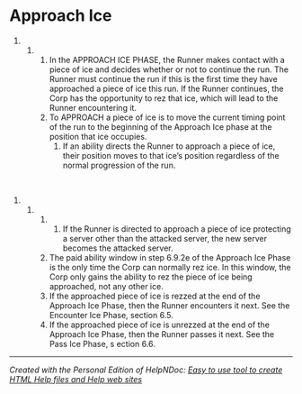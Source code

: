 # Approach Ice

1. &nbsp;
   1. &nbsp;
      1. In the APPROACH ICE PHASE, the Runner makes contact with a piece of ice and decides whether or not to continue the run. The Runner must continue the run if this is the first time they have approached a piece of ice this run. If the Runner continues, the Corp has the opportunity to rez that ice, which will lead to the Runner encountering it.
      1. To APPROACH a piece of ice is to move the current timing point of the run to the beginning of the Approach Ice phase at the position that ice occupies.
         1. If an ability directs the Runner to approach a piece of ice, their position moves to that ice’s position regardless of the normal progression of the run.

&nbsp;

1. &nbsp;
   1. &nbsp;
      1. &nbsp;
         1. If the Runner is directed to approach a piece of ice protecting a server other than the attacked server, the new server becomes the attacked server.
      1. The paid ability window in step 6.9.2e of the Approach Ice Phase is the only time the Corp can normally rez ice. In this window, the Corp only gains the ability to rez the piece of ice being approached, not any other ice.
      1. If the approached piece of ice is rezzed at the end of the Approach Ice Phase, then the Runner encounters it next. See the Encounter Ice Phase, section 6.5.
      1. If the approached piece of ice is unrezzed at the end of the Approach Ice Phase, then the Runner passes it next. See the Pass Ice Phase, s ection 6.6.


***
_Created with the Personal Edition of HelpNDoc: [Easy to use tool to create HTML Help files and Help web sites](<https://www.helpndoc.com/help-authoring-tool>)_
